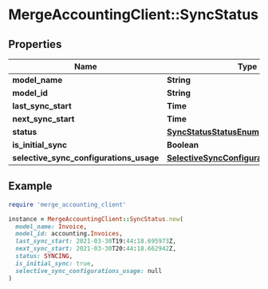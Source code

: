 # MergeAccountingClient::SyncStatus

## Properties

| Name | Type | Description | Notes |
| ---- | ---- | ----------- | ----- |
| **model_name** | **String** |  |  |
| **model_id** | **String** |  |  |
| **last_sync_start** | **Time** |  | [optional] |
| **next_sync_start** | **Time** |  | [optional] |
| **status** | [**SyncStatusStatusEnum**](SyncStatusStatusEnum.md) |  |  |
| **is_initial_sync** | **Boolean** |  |  |
| **selective_sync_configurations_usage** | [**SelectiveSyncConfigurationsUsageEnum**](SelectiveSyncConfigurationsUsageEnum.md) |  | [optional] |

## Example

```ruby
require 'merge_accounting_client'

instance = MergeAccountingClient::SyncStatus.new(
  model_name: Invoice,
  model_id: accounting.Invoices,
  last_sync_start: 2021-03-30T19:44:18.695973Z,
  next_sync_start: 2021-03-30T20:44:18.662942Z,
  status: SYNCING,
  is_initial_sync: true,
  selective_sync_configurations_usage: null
)
```

